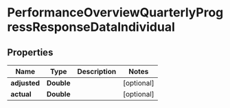 

# PerformanceOverviewQuarterlyProgressResponseDataIndividual


## Properties

| Name | Type | Description | Notes |
|------------ | ------------- | ------------- | -------------|
|**adjusted** | **Double** |  |  [optional] |
|**actual** | **Double** |  |  [optional] |



